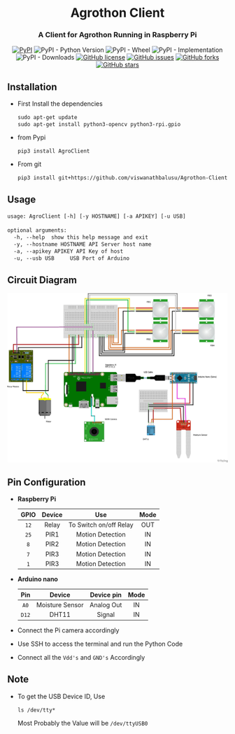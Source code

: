 <div align="center">
<h1>Agrothon Client</h1>
<h3>A Client for Agrothon Running in Raspberry Pi</h3>
<a href="https://pypi.org/project/AgroClient"><img alt="PyPI" src="https://img.shields.io/pypi/v/AgroClient?style=for-the-badge"></a>
<img alt="PyPI - Python Version" src="https://img.shields.io/pypi/pyversions/AgroClient?style=for-the-badge">
<img alt="PyPI - Wheel" src="https://img.shields.io/pypi/wheel/AgroClient?style=for-the-badge">
<img alt="PyPI - Implementation" src="https://img.shields.io/pypi/implementation/AgroClient?style=for-the-badge">
<img alt="PyPI - Downloads" src="https://img.shields.io/pypi/dm/AgroClient?style=for-the-badge">
<a href="https://github.com/viswanathbalusu/Agrothon-Client/blob/main/LICENSE"><img alt="GitHub license" src="https://img.shields.io/github/license/ViswanathBalusu/Agrothon-Client?style=for-the-badge"></a>
<a href="https://github.com/ViswanathBalusu/Agrothon-Client/issues"><img alt="GitHub issues" src="https://img.shields.io/github/issues/ViswanathBalusu/Agrothon-Client?style=for-the-badge"></a>
<a href="https://github.com/ViswanathBalusu/Agrothon-Client/network"><img alt="GitHub forks" src="https://img.shields.io/github/forks/ViswanathBalusu/Agrothon-Client?style=for-the-badge"></a>
<a href="https://github.com/ViswanathBalusu/Agrothon-Client/stargazers"><img alt="GitHub stars" src="https://img.shields.io/github/stars/ViswanathBalusu/Agrothon-Client?style=for-the-badge"></a>

</div>

## Installation
- First Install the dependencies
    ```
    sudo apt-get update
    sudo apt-get install python3-opencv python3-rpi.gpio
    ```
- from Pypi

    ```
    pip3 install AgroClient
    ```
- From git

  ```
  pip3 install git+https://github.com/viswanathbalusu/Agrothon-Client
  ```
## Usage

```
usage: AgroClient [-h] [-y HOSTNAME] [-a APIKEY] [-u USB]

optional arguments:
  -h, --help  show this help message and exit
  -y, --hostname HOSTNAME API Server host name
  -a, --apikey APIKEY API Key of host
  -u, --usb USB     USB Port of Arduino
```

## Circuit Diagram

![Circuit](.github/CircuitDiagram.jpg)

## Pin Configuration

- **Raspberry Pi**

    | GPIO | Device | Use | Mode |
    | :---: | :---: | :---: | :---: |
    | `12` | Relay | To Switch on/off Relay | OUT |
    | `25` | PIR1 | Motion Detection | IN |
    | `8` | PIR2 | Motion Detection | IN |
    | `7` | PIR3 | Motion Detection | IN |
    | `1` | PIR3 | Motion Detection | IN |

- **Arduino nano**

    | Pin | Device | Device pin | Mode |
    | :---: | :---: | :---: | :---: |
    | `A0` | Moisture Sensor | Analog Out | IN |
    | `D12` | DHT11 | Signal | IN |

- Connect the Pi camera accordingly
- Use SSH to access the terminal and run the Python Code
- Connect all the `Vdd's` and `GND's` Accordingly

## Note
- To get the USB Device ID, Use
    ```
    ls /dev/tty*
    ```
    Most Probably the Value will be `/dev/ttyUSB0`

